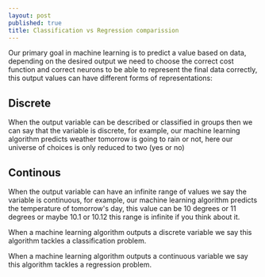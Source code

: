 ```yaml
---
layout: post
published: true
title: Classification vs Regression comparission
---
```

Our primary goal in machine learning is to predict a value based on data, depending on the desired output we need to choose the correct cost function and correct neurons to be able to represent the final data correctly, this output values can have different forms of representations:

## Discrete
When the output variable can be described or classified in groups then we can say that the variable is discrete, for example, our machine learning algorithm predicts weather tomorrow is going to rain or not, here our universe of choices is only reduced to two (yes or no) 

## Continous
When the output variable can have an infinite range of values we say the variable is continuous, for example, our machine learning algorithm predicts the temperature of tomorrow's day, this value can be 10 degrees or 11 degrees or maybe 10.1 or 10.12 this range is infinite if you think about it.

When a machine learning algorithm outputs a discrete variable we say this algorithm tackles a classification problem.

When a machine learning algorithm outputs a continuous variable we say this algorithm tackles a regression problem.
